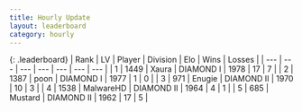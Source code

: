 ```yaml
---
title: Hourly Update
layout: leaderboard
category: hourly
---
```


{: .leaderboard}
| Rank | LV | Player | Division | Elo | Wins | Losses |
| --- | --- | --- | --- | --- | --- | --- |
| <span data-change="0">1</span> | 1449 | <span title="ID: 200908">Xaura</span> | DIAMOND I | <span data-change="0">1978</span> | <span data-change="0">17</span> | <span data-change="0">7</span> |
| <span data-change="0">2</span> | 1387 | <span title="ID: 540690">poon</span> | DIAMOND I | <span data-change="0">1977</span> | <span data-change="0">1</span> | <span data-change="0">0</span> |
| <span data-change="3">3</span> | 971 | <span title="ID: 623502">Enugie</span> | DIAMOND II | <span data-change="16">1970</span> | <span data-change="2">10</span> | <span data-change="0">3</span> |
| <span data-change="0">4</span> | 1538 | <span title="ID: 261794">MalwareHD</span> | DIAMOND II | <span data-change="0">1964</span> | <span data-change="0">4</span> | <span data-change="0">1</span> |
| <span data-change="7">5</span> | 685 | <span title="ID: 611082">Mustard</span> | DIAMOND II | <span data-change="38">1962</span> | <span data-change="3">17</span> | <span data-change="0">5</span> |